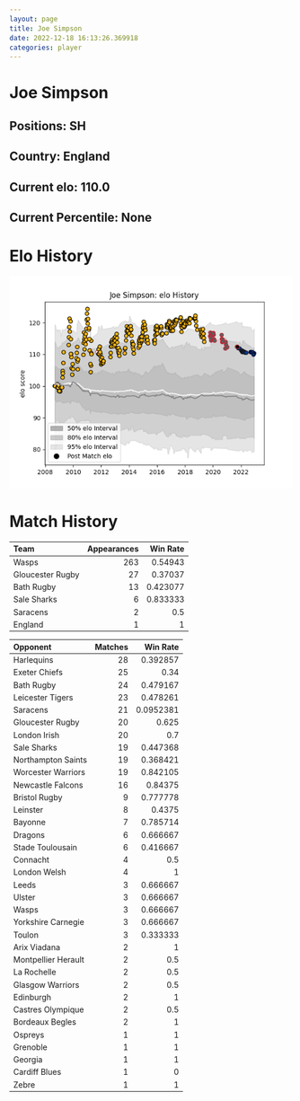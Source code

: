 ```yaml
---  
layout: page  
title: Joe Simpson  
date: 2022-12-18 16:13:26.369918  
categories: player  
---
```

# Joe Simpson

## Positions: SH

## Country: England

## Current elo: 110.0

## Current Percentile: None

# Elo History


![elo history](history_JoeSimpson.png)
# Match History


| Team             |   Appearances |   Win Rate |
|:-----------------|--------------:|-----------:|
| Wasps            |           263 |   0.54943  |
| Gloucester Rugby |            27 |   0.37037  |
| Bath Rugby       |            13 |   0.423077 |
| Sale Sharks      |             6 |   0.833333 |
| Saracens         |             2 |   0.5      |
| England          |             1 |   1        |

| Opponent            |   Matches |   Win Rate |
|:--------------------|----------:|-----------:|
| Harlequins          |        28 |  0.392857  |
| Exeter Chiefs       |        25 |  0.34      |
| Bath Rugby          |        24 |  0.479167  |
| Leicester Tigers    |        23 |  0.478261  |
| Saracens            |        21 |  0.0952381 |
| Gloucester Rugby    |        20 |  0.625     |
| London Irish        |        20 |  0.7       |
| Sale Sharks         |        19 |  0.447368  |
| Northampton Saints  |        19 |  0.368421  |
| Worcester Warriors  |        19 |  0.842105  |
| Newcastle Falcons   |        16 |  0.84375   |
| Bristol Rugby       |         9 |  0.777778  |
| Leinster            |         8 |  0.4375    |
| Bayonne             |         7 |  0.785714  |
| Dragons             |         6 |  0.666667  |
| Stade Toulousain    |         6 |  0.416667  |
| Connacht            |         4 |  0.5       |
| London Welsh        |         4 |  1         |
| Leeds               |         3 |  0.666667  |
| Ulster              |         3 |  0.666667  |
| Wasps               |         3 |  0.666667  |
| Yorkshire Carnegie  |         3 |  0.666667  |
| Toulon              |         3 |  0.333333  |
| Arix Viadana        |         2 |  1         |
| Montpellier Herault |         2 |  0.5       |
| La Rochelle         |         2 |  0.5       |
| Glasgow Warriors    |         2 |  0.5       |
| Edinburgh           |         2 |  1         |
| Castres Olympique   |         2 |  0.5       |
| Bordeaux Begles     |         2 |  1         |
| Ospreys             |         1 |  1         |
| Grenoble            |         1 |  1         |
| Georgia             |         1 |  1         |
| Cardiff Blues       |         1 |  0         |
| Zebre               |         1 |  1         |